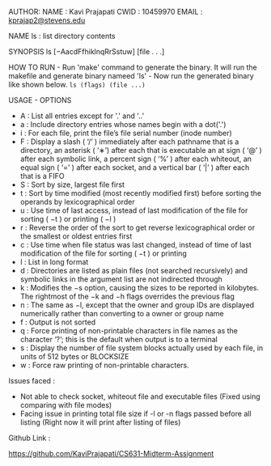 AUTHOR:
    NAME : Kavi Prajapati
    CWID : 10459970
    EMAIL : kprajap2@stevens.edu

NAME
    ls : list directory contents

SYNOPSIS
    ls [−AacdFfhiklnqRrSstuw] [file . . .]

HOW TO RUN
    - Run 'make' command to generate the binary. It will run the makefile and generate binary nameed 'ls'
    - Now run the generated binary like shown below.
    `ls (flags) (file ...)`

USAGE - OPTIONS
- A : List all entries except for '.' and '..'
- a : Include directory entries whose names begin with a dot('.')
- i : For each file, print the file’s file serial number (inode number)
- F : Display a slash ( ‘/’ ) immediately after each pathname that is a directory, an asterisk ( ‘∗’) after each that is executable an at sign ( ‘@’ ) after each symbolic link, a percent sign ( ‘%’ ) after each whiteout, an equal sign ( ‘=’ ) after each socket, and a vertical bar ( ‘|’ ) after each that is a FIFO
- S : Sort by size, largest file first
- t : Sort by time modified (most recently modified first) before sorting the operands by lexicographical order
- u : Use time of last access, instead of last modification of the file for sorting ( −t ) or printing ( −l )
- r : Reverse the order of the sort to get reverse lexicographical order or the smallest or oldest entries first
- c : Use time when file status was last changed, instead of time of last modification of the file for sorting ( −t ) or printing
- l : List in long format
- d : Directories are listed as plain files (not searched recursively) and symbolic links in the argument list are not indirected through
- k : Modifies the −s option, causing the sizes to be reported in kilobytes. The rightmost of the −k and −h flags overrides the previous flag
- n : The same as −l, except that the owner and group IDs are displayed numerically rather than converting to a owner or group name
- f : Output is not sorted
- q : Force printing of non-printable characters in file names as the character ‘?’; this is the default when output is to a terminal
- s : Display the number of file system blocks actually used by each file, in units of 512 bytes or BLOCKSIZE
- w : Force raw printing of non-printable characters.

Issues faced :

- Not able to check socket, whiteout file and executable files (Fixed using comparing with file modes)
- Facing issue in printing total file size if -l or -n flags passed before all listing (Right now it will print after listing of files)

Github Link :

https://github.com/KaviPrajapati/CS631-Midterm-Assignment

